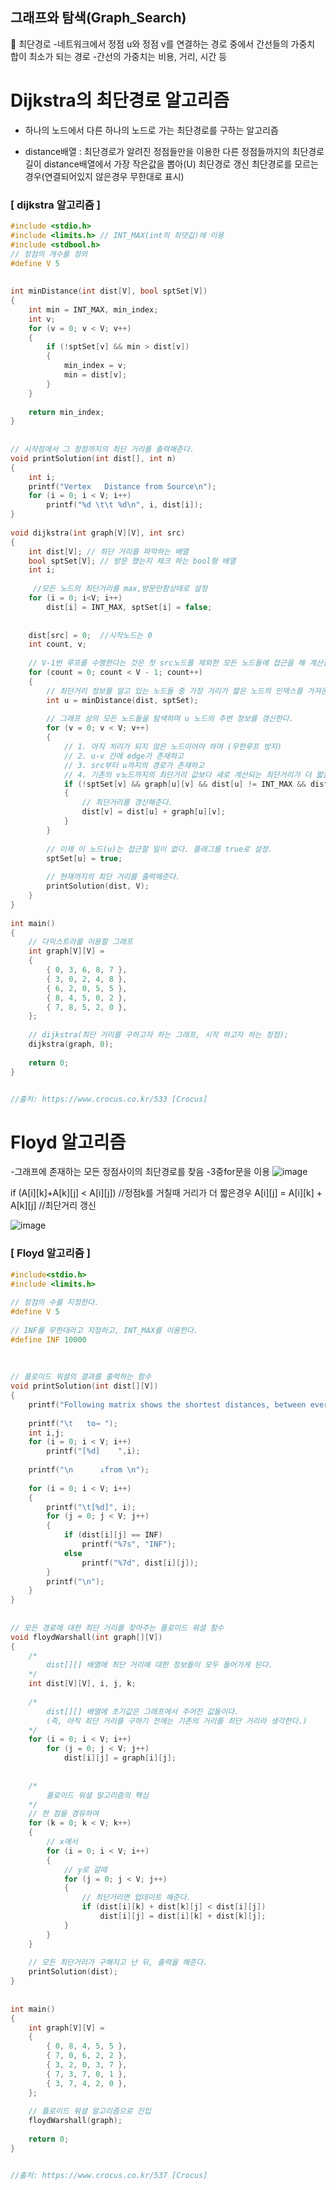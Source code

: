 ## 그래프와 탐색(Graph_Search)
📌 최단경로
-네트워크에서 정점 u와 정점 v를 연결하는 경로 중에서 간선들의 가중치 합이 최소가 되는 경로
-간선의 가중치는 비용, 거리, 시간 등

# Dijkstra의 최단경로 알고리즘
- 하나의 노드에서 다른 하나의 노드로 가는 최단경로를 구하는 알고리즘

- distance배열 : 최단경로가 알려진 정점들만을 이용한 다른 정점들까지의 최단경로 길이
distance배열에서 가장 작은값을 뽑아(U)  최단경로 갱신
최단경로를 모르는경우(연결되어있지 않은경우 무한대로 표시)

### [ dijkstra 알고리즘 ]
```c
#include <stdio.h>
#include <limits.h> // INT_MAX(int의 최댓값)에 이용
#include <stdbool.h>
// 정점의 개수를 정의
#define V 5
 
 
int minDistance(int dist[V], bool sptSet[V])
{
    int min = INT_MAX, min_index;
 	int v;
    for (v = 0; v < V; v++)
    {
        if (!sptSet[v] && min > dist[v])
        {
            min_index = v;
            min = dist[v];
        }
    }
 
    return min_index;
}
 
 
// 시작점에서 그 정점까지의 최단 거리를 출력해준다.
void printSolution(int dist[], int n)
{
	int i;
    printf("Vertex   Distance from Source\n");
    for (i = 0; i < V; i++)
        printf("%d \t\t %d\n", i, dist[i]);
}
 
void dijkstra(int graph[V][V], int src)
{
    int dist[V]; // 최단 거리를 파악하는 배열
    bool sptSet[V]; // 방문 했는지 체크 하는 bool형 배열
 	int i;
 	
	 //모든 노드의 최단거리를 max,방문안함상태로 설정
    for (i = 0; i<V; i++)
        dist[i] = INT_MAX, sptSet[i] = false;	 
 
    
    dist[src] = 0;	//시작노드는 0 
 	int count, v;
 	
    // V-1번 루프를 수행한다는 것은 첫 src노드를 제외한 모든 노드들에 접근을 해 계산을 한다는 의미.
    for (count = 0; count < V - 1; count++)
    {
        // 최단거리 정보를 알고 있는 노드들 중 가장 거리가 짧은 노드의 인덱스를 가져온다.
        int u = minDistance(dist, sptSet);
 
        // 그래프 상의 모든 노드들을 탐색하며 u 노드의 주변 정보를 갱신한다.
        for (v = 0; v < V; v++)
        {
            // 1. 아직 처리가 되지 않은 노드이어야 하며 (무한루프 방지)
            // 2. u-v 간에 edge가 존재하고
            // 3. src부터 u까지의 경로가 존재하고
            // 4. 기존의 v노드까지의 최단거리 값보다 새로 계산되는 최단거리가 더 짧을 경우
            if (!sptSet[v] && graph[u][v] && dist[u] != INT_MAX && dist[v] > dist[u] + graph[u][v])
            {
                // 최단거리를 갱신해준다.
                dist[v] = dist[u] + graph[u][v];
            }
        }
 
        // 이제 이 노드(u)는 접근할 일이 없다. 플래그를 true로 설정.
        sptSet[u] = true;
 
        // 현재까지의 최단 거리를 출력해준다.
        printSolution(dist, V);
    }
}
 
int main()
{
    // 다익스트라를 이용할 그래프
    int graph[V][V] = 
    { 
        { 0, 3, 6, 8, 7 },
        { 3, 0, 2, 4, 8 },
        { 6, 2, 0, 5, 5 },
        { 8, 4, 5, 0, 2 },
        { 7, 8, 5, 2, 0 },
    };
 
    // dijkstra(최단 거리를 구하고자 하는 그래프, 시작 하고자 하는 정점);
    dijkstra(graph, 0);
 
    return 0;
}


//출처: https://www.crocus.co.kr/533 [Crocus]
```
# Floyd 알고리즘
-그래프에 존재하는 모든 정점사이의 최단경로를 찾음
-3중for문을 이용
![image](https://user-images.githubusercontent.com/87978447/150762266-5a6a16e6-8711-48ac-9538-04ec0259940a.png)



if (A[i][k]+A[k][j] < A[i][j])  //정점k를 거칠때 거리가 더 짧은경우
  A[i][j] = A[i][k] + A[k][j] //최단거리 갱신
 
 
 
![image](https://user-images.githubusercontent.com/87978447/150763828-5fd4b2a3-1c4b-4b51-bf1e-c317aeddf9e7.png)
 
 
### [ Floyd 알고리즘 ]
```c
#include<stdio.h>
#include <limits.h>
 
// 정점의 수를 지정한다.
#define V 5
 
// INF를 무한대라고 지정하고, INT_MAX를 이용한다.
#define INF 10000
 
 
 
// 플로이드 워셜의 결과를 출력하는 함수
void printSolution(int dist[][V])
{
    printf("Following matrix shows the shortest distances, between every pair of vertices \n\n");
 
    printf("\t   to→ ");
 	int i,j;
    for (i = 0; i < V; i++)
        printf("[%d]    ",i);
 
    printf("\n      ↓from \n");
 
    for (i = 0; i < V; i++)
    {
        printf("\t[%d]", i);
        for (j = 0; j < V; j++)
        {
            if (dist[i][j] == INF)
                printf("%7s", "INF");
            else
                printf("%7d", dist[i][j]);
        }
        printf("\n");
    }
}
 
 
// 모든 경로에 대한 최단 거리를 찾아주는 플로이드 워셜 함수
void floydWarshall(int graph[][V])
{
    /*
        dist[][] 배열에 최단 거리에 대한 정보들이 모두 들어가게 된다.
    */
    int dist[V][V], i, j, k;
 
    /*
        dist[][] 배열에 초기값은 그래프에서 주어진 값들이다.
        (즉, 아직 최단 거리를 구하기 전에는 기존의 거리를 최단 거리라 생각한다.)
    */
    for (i = 0; i < V; i++)
        for (j = 0; j < V; j++)
            dist[i][j] = graph[i][j];
 
 
    /*
        플로이드 워셜 알고리즘의 핵심
    */
    // 한 점을 경유하여 
    for (k = 0; k < V; k++)
    {
        // x에서
        for (i = 0; i < V; i++)
        {
            // y로 갈때
            for (j = 0; j < V; j++)
            {
                // 최단거리면 업데이트 해준다.
                if (dist[i][k] + dist[k][j] < dist[i][j])
                    dist[i][j] = dist[i][k] + dist[k][j];
            }
        }
    }
 
    // 모든 최단거리가 구해지고 난 뒤, 출력을 해준다.
    printSolution(dist);
}
 
 
int main()
{
    int graph[V][V] = 
    {
        { 0, 8, 4, 5, 5 },
        { 7, 0, 6, 2, 2 },
        { 3, 2, 0, 3, 7 },
        { 7, 3, 7, 0, 1 },
        { 3, 7, 4, 2, 0 },
    };
 
    // 플로이드 워셜 알고리즘으로 진입
    floydWarshall(graph);
 
    return 0;
}


//출처: https://www.crocus.co.kr/537 [Crocus]
```
